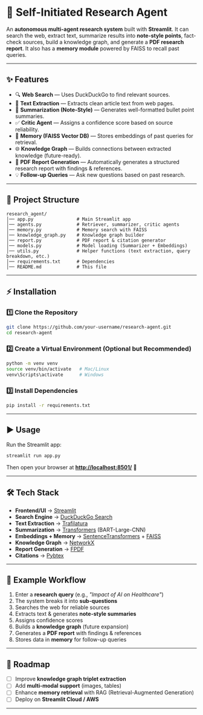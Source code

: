 

# 🤖 Self-Initiated Research Agent

An **autonomous multi-agent research system** built with **Streamlit**.
It can search the web, extract text, summarize results into **note-style points**, fact-check sources, build a knowledge graph, and generate a **PDF research report**.
It also has a **memory module** powered by FAISS to recall past queries.

---

## ✨ Features

* 🔍 **Web Search** — Uses DuckDuckGo to find relevant sources.
* 📄 **Text Extraction** — Extracts clean article text from web pages.
* 📝 **Summarization (Note-Style)** — Generates well-formatted bullet point summaries.
* ✅ **Critic Agent** — Assigns a confidence score based on source reliability.
* 🧠 **Memory (FAISS Vector DB)** — Stores embeddings of past queries for retrieval.
* 🌐 **Knowledge Graph** — Builds connections between extracted knowledge (future-ready).
* 📑 **PDF Report Generation** — Automatically generates a structured research report with findings & references.
* 💡 **Follow-up Queries** — Ask new questions based on past research.

---

## 📂 Project Structure

```
research_agent/
│── app.py                # Main Streamlit app
│── agents.py             # Retriever, summarizer, critic agents
│── memory.py             # Memory search with FAISS
│── knowledge_graph.py    # Knowledge graph builder
│── report.py             # PDF report & citation generator
│── models.py             # Model loading (Summarizer + Embeddings)
│── utils.py              # Helper functions (text extraction, query breakdown, etc.)
│── requirements.txt      # Dependencies
│── README.md             # This file
```

---

## ⚡ Installation

### 1️⃣ Clone the Repository

```bash
git clone https://github.com/your-username/research-agent.git
cd research-agent
```

### 2️⃣ Create a Virtual Environment (Optional but Recommended)

```bash
python -m venv venv
source venv/bin/activate   # Mac/Linux
venv\Scripts\activate      # Windows
```

### 3️⃣ Install Dependencies

```bash
pip install -r requirements.txt
```

---

## ▶️ Usage

Run the Streamlit app:

```bash
streamlit run app.py
```

Then open your browser at **[http://localhost:8501/](http://localhost:8501/)** 🎉

---

## 🛠 Tech Stack

* **Frontend/UI** → [Streamlit](https://streamlit.io/)
* **Search Engine** → [DuckDuckGo Search](https://pypi.org/project/duckduckgo-search/)
* **Text Extraction** → [Trafilatura](https://pypi.org/project/trafilatura/)
* **Summarization** → [Transformers](https://huggingface.co/docs/transformers/) (BART-Large-CNN)
* **Embeddings + Memory** → [SentenceTransformers](https://www.sbert.net/) + [FAISS](https://github.com/facebookresearch/faiss)
* **Knowledge Graph** → [NetworkX](https://networkx.org/)
* **Report Generation** → [FPDF](https://pyfpdf.github.io/fpdf2/)
* **Citations** → [Pybtex](https://pybtex.org/)

---

## 📑 Example Workflow

1. Enter a **research query** (e.g., *"Impact of AI on Healthcare"*)
2. The system breaks it into **sub-questions**
3. Searches the web for reliable sources
4. Extracts text & generates **note-style summaries**
5. Assigns confidence scores
6. Builds a **knowledge graph** (future expansion)
7. Generates a **PDF report** with findings & references
8. Stores data in **memory** for follow-up queries

---

## 📌 Roadmap

* [ ] Improve **knowledge graph triplet extraction**
* [ ] Add **multi-modal support** (images, tables)
* [ ] Enhance **memory retrieval** with RAG (Retrieval-Augmented Generation)
* [ ] Deploy on **Streamlit Cloud / AWS**

---



